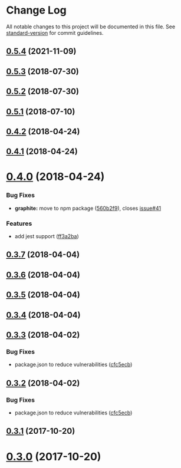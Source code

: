 # Change Log

All notable changes to this project will be documented in this file. See [standard-version](https://github.com/conventional-changelog/standard-version) for commit guidelines.

<a name="0.5.4"></a>
## [0.5.4](https://github.com/rdcalle/react-export-excel/compare/v0.5.1...v0.5.4) (2021-11-09)



<a name="0.5.3"></a>
## [0.5.3](https://github.com/rdcalle/react-export-excel/compare/v0.5.2...v0.5.3) (2018-07-30)



<a name="0.5.2"></a>
## [0.5.2](https://github.com/rdcalle/react-export-excel/compare/v0.5.1...v0.5.2) (2018-07-30)



<a name="0.5.1"></a>
## [0.5.1](https://github.com/securedeveloper/react-data-export/compare/v0.4.2...v0.5.1) (2018-07-10)



<a name="0.4.2"></a>
## [0.4.2](https://github.com/securedeveloper/react-data-export/compare/v0.4.1...v0.4.2) (2018-04-24)



<a name="0.4.1"></a>
## [0.4.1](https://github.com/securedeveloper/react-data-export/compare/v0.4.0...v0.4.1) (2018-04-24)



<a name="0.4.0"></a>
# [0.4.0](https://github.com/securedeveloper/react-data-export/compare/v0.3.7...v0.4.0) (2018-04-24)


### Bug Fixes

* **graphite:** move to npm package ([560b2f9](https://github.com/securedeveloper/react-data-export/commit/560b2f9)), closes [issue#41](https://github.com/issue/issues/41)


### Features

* add jest support ([ff3a2ba](https://github.com/securedeveloper/react-data-export/commit/ff3a2ba))



<a name="0.3.7"></a>
## [0.3.7](https://github.com/securedeveloper/react-data-export/compare/v0.3.6...v0.3.7) (2018-04-04)



<a name="0.3.6"></a>
## [0.3.6](https://github.com/securedeveloper/react-data-export/compare/v0.3.4...v0.3.6) (2018-04-04)



<a name="0.3.5"></a>
## [0.3.5](https://github.com/securedeveloper/react-data-export/compare/v0.3.4...v0.3.5) (2018-04-04)



<a name="0.3.4"></a>
## [0.3.4](https://github.com/securedeveloper/react-data-export/compare/v0.3.3...v0.3.4) (2018-04-04)



<a name="0.3.3"></a>
## [0.3.3](https://github.com/securedeveloper/react-data-export/compare/v0.3.0...v0.3.3) (2018-04-02)


### Bug Fixes

* package.json to reduce vulnerabilities ([cfc5ecb](https://github.com/securedeveloper/react-data-export/commit/cfc5ecb))



<a name="0.3.2"></a>
## [0.3.2](https://github.com/securedeveloper/react-data-export/compare/v0.3.0...v0.3.2) (2018-04-02)


### Bug Fixes

* package.json to reduce vulnerabilities ([cfc5ecb](https://github.com/securedeveloper/react-data-export/commit/cfc5ecb))



<a name="0.3.1"></a>
## [0.3.1](https://github.com/securedeveloper/react-data-export/compare/v0.3.0...v0.3.1) (2017-10-20)



<a name="0.3.0"></a>
# [0.3.0](https://github.com/securedeveloper/react-data-export/compare/v0.1.0...v0.3.0) (2017-10-20)

